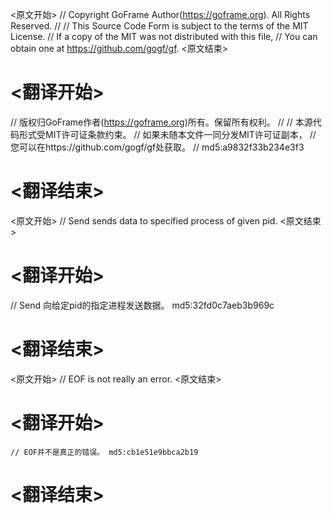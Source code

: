 
<原文开始>
// Copyright GoFrame Author(https://goframe.org). All Rights Reserved.
//
// This Source Code Form is subject to the terms of the MIT License.
// If a copy of the MIT was not distributed with this file,
// You can obtain one at https://github.com/gogf/gf.
<原文结束>

# <翻译开始>
// 版权归GoFrame作者(https://goframe.org)所有。保留所有权利。
//
// 本源代码形式受MIT许可证条款约束。
// 如果未随本文件一同分发MIT许可证副本，
// 您可以在https://github.com/gogf/gf处获取。
// md5:a9832f33b234e3f3
# <翻译结束>


<原文开始>
// Send sends data to specified process of given pid.
<原文结束>

# <翻译开始>
// Send 向给定pid的指定进程发送数据。 md5:32fd0c7aeb3b969c
# <翻译结束>


<原文开始>
// EOF is not really an error.
<原文结束>

# <翻译开始>
	// EOF并不是真正的错误。 md5:cb1e51e9bbca2b19
# <翻译结束>

